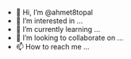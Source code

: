 - 👋 Hi, I’m @ahmet8topal
- 👀 I’m interested in ...
- 🌱 I’m currently learning ...
- 💞️ I’m looking to collaborate on ...
- 📫 How to reach me ...

<!---
ahmet8topal/ahmet8topal is a ✨ special ✨ repository because its `README.md` (this file) appears on your GitHub profile.
You can click the Preview link to take a look at your changes.
--->
